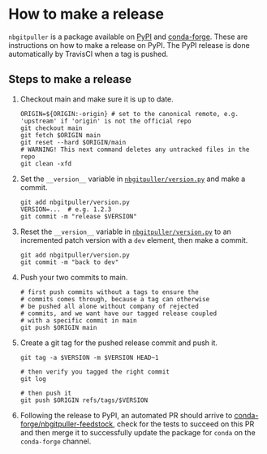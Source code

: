 # How to make a release

`nbgitpuller` is a package available on
[PyPI](https://pypi.org/project/nbgitpuller/) and
[conda-forge](https://anaconda.org/conda-forge/nbgitpuller).
These are instructions on how to make a release on PyPI.
The PyPI release is done automatically by TravisCI when a tag is pushed.

## Steps to make a release

1. Checkout main and make sure it is up to date.

   ```shell
   ORIGIN=${ORIGIN:-origin} # set to the canonical remote, e.g. 'upstream' if 'origin' is not the official repo
   git checkout main
   git fetch $ORIGIN main
   git reset --hard $ORIGIN/main
   # WARNING! This next command deletes any untracked files in the repo
   git clean -xfd
   ```

1. Set the `__version__` variable in
   [`nbgitpuller/version.py`](nbgitpuller/version.py)
   and make a commit.

   ```shell
   git add nbgitpuller/version.py
   VERSION=...  # e.g. 1.2.3
   git commit -m "release $VERSION"
   ```

1. Reset the `__version__` variable in
   [`nbgitpuller/version.py`](nbgitpuller/version.py)
   to an incremented patch version with a `dev` element, then make a commit.

   ```shell
   git add nbgitpuller/version.py
   git commit -m "back to dev"
   ```

1. Push your two commits to main.

   ```shell
   # first push commits without a tags to ensure the
   # commits comes through, because a tag can otherwise
   # be pushed all alone without company of rejected
   # commits, and we want have our tagged release coupled
   # with a specific commit in main
   git push $ORIGIN main
   ```

1. Create a git tag for the pushed release commit and push it.

   ```shell
   git tag -a $VERSION -m $VERSION HEAD~1

   # then verify you tagged the right commit
   git log

   # then push it
   git push $ORIGIN refs/tags/$VERSION
   ```

1. Following the release to PyPI, an automated PR should arrive to
   [conda-forge/nbgitpuller-feedstock](https://github.com/conda-forge/nbgitpuller-feedstock),
   check for the tests to succeed on this PR and then merge it to successfully
   update the package for `conda` on the `conda-forge` channel.
